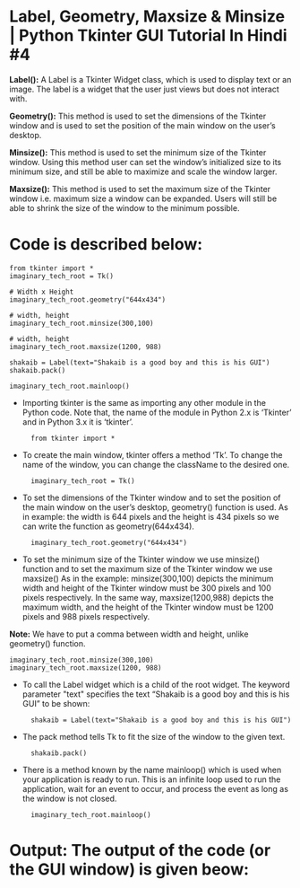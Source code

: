 # Label, Geometry, Maxsize & Minsize | Python Tkinter GUI Tutorial In Hindi #4
 

**Label():** A Label is a Tkinter Widget class, which is used to display text or an image. The label is a widget that the user just views but does not interact with.

**Geometry():** This method is used to set the dimensions of the Tkinter window and is used to set the position of the main window on the user’s desktop.

**Minsize():** This method is used to set the minimum size of the Tkinter window. Using this method user can set the window’s initialized size to its minimum size, and still be able to maximize and scale the window larger.

**Maxsize():** This method is used to set the maximum size of the Tkinter window i.e. maximum size a window can be expanded. Users will still be able to shrink the size of the window to the minimum possible.

# Code is described below:
    from tkinter import *
    imaginary_tech_root = Tk()
    
    # Width x Height
    imaginary_tech_root.geometry("644x434")
    
    # width, height
    imaginary_tech_root.minsize(300,100)
    
    # width, height
    imaginary_tech_root.maxsize(1200, 988)
    
    shakaib = Label(text="Shakaib is a good boy and this is his GUI")
    shakaib.pack()
    
    imaginary_tech_root.mainloop()
    
- Importing tkinter is the same as importing any other module in the Python code. Note that, the name of the module in Python 2.x is ‘Tkinter’ and in Python 3.x it is ‘tkinter’.

        from tkinter import *

- To create the main window, tkinter offers a method ‘Tk’. To change the name of the window, you can change the className to the desired one.

        imaginary_tech_root = Tk()

- To set the dimensions of the Tkinter window and to set the position of the main window on the user’s desktop, geometry() function is used. As in example: the width is 644 pixels and the height is 434 pixels so we can write the function as geometry(644x434).

        imaginary_tech_root.geometry("644x434")

- To set the minimum size of the Tkinter window we use minsize() function and to set the maximum size of the Tkinter window we use maxsize() As in the example: minsize(300,100) depicts the minimum width and height of the Tkinter window must be 300 pixels and 100 pixels respectively. In the same way, maxsize(1200,988) depicts the maximum width, and the height of the Tkinter window must be 1200 pixels and 988 pixels respectively. 

**Note:** We have to put a comma between width and height, unlike geometry() function.

    imaginary_tech_root.minsize(300,100)
    imaginary_tech_root.maxsize(1200, 988)

- To call the Label widget which is a child of the root widget. The keyword parameter "text" specifies the text “Shakaib is a good boy and this is his GUI” to be shown:

        shakaib = Label(text="Shakaib is a good boy and this is his GUI")

- The pack method tells Tk to fit the size of the window to the given text.

        shakaib.pack()

- There is a method known by the name mainloop() which is used when your application is ready to run. This is an infinite loop used to run the application, wait for an event to occur, and process the event as long as the window is not closed.

        imaginary_tech_root.mainloop()
        
# Output: The output of the code (or the GUI window) is given beow:

<img src="https://api.codewithharry.com/media/videoSeriesFiles/courseFiles/python-gui-tkinter-hindi-4/base64.png" alt="">
